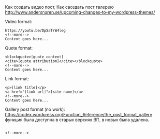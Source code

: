 


Как создать видео пост, Как саоздать пост галерею   
http://www.andersnoren.se/upcoming-changes-to-my-wordpress-themes/


Video format:  
```
https://youtu.be/DpSaTrW4leg
<!--more-->
Content goes here...
```

Quote format:  
```
<blockquote>[quote content]
<cite>[quote attribution]</cite></blockquote>
<!--more-->
Content goes here...
```

Link format:  
```
<p>[link title]</p>
<a href="[link url]">[site name]</a>
<!--more-->
Content goes here...

```
Gallery post format (no work):  
https://codex.wordpress.org/Function_Reference/the_post_format_gallery 
функция была доступна в старых версиях ВП, в новых была удалена.
```

<!--more-->

```
